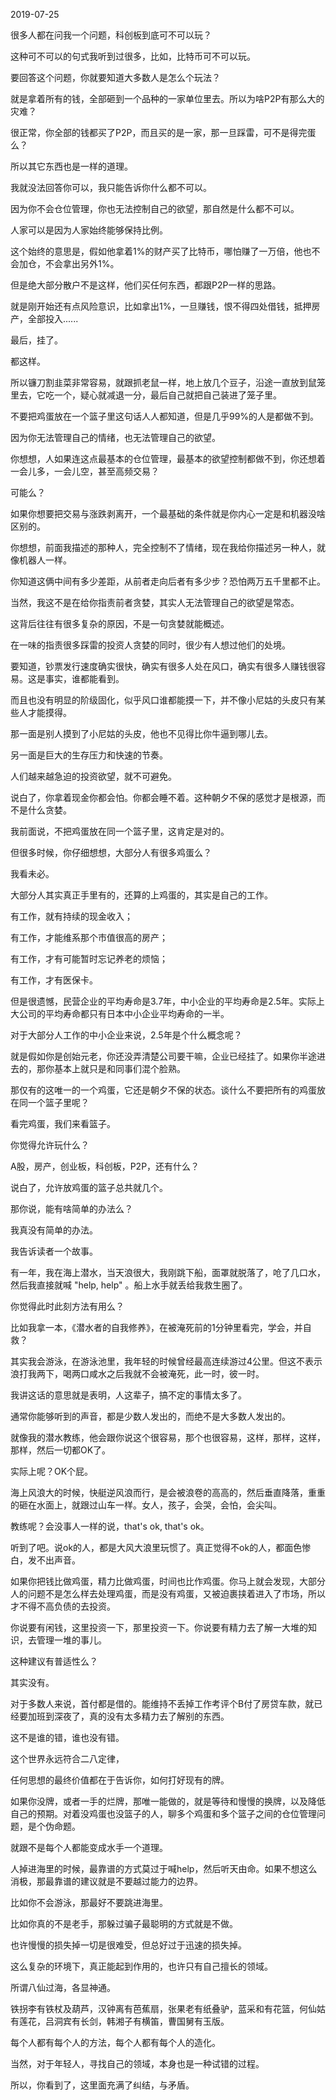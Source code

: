 2019-07-25

很多人都在问我一个问题，科创板到底可不可以玩？

这种可不可以的句式我听到过很多，比如，比特币可不可以玩。

要回答这个问题，你就要知道大多数人是怎么个玩法？

就是拿着所有的钱，全部砸到一个品种的一家单位里去。所以为啥P2P有那么大的灾难？

很正常，你全部的钱都买了P2P，而且买的是一家，那一旦踩雷，可不是得完蛋么？

所以其它东西也是一样的道理。

我就没法回答你可以，我只能告诉你什么都不可以。

因为你不会仓位管理，你也无法控制自己的欲望，那自然是什么都不可以。

人家可以是因为人家始终能够保持比例。

这个始终的意思是，假如他拿着1%的财产买了比特币，哪怕赚了一万倍，他也不会加仓，不会拿出另外1%。

但是绝大部分散户不是这样，他们买任何东西，都跟P2P一样的思路。

就是刚开始还有点风险意识，比如拿出1%，一旦赚钱，恨不得四处借钱，抵押房产，全部投入......

最后，挂了。

都这样。

所以镰刀割韭菜非常容易，就跟抓老鼠一样，地上放几个豆子，沿途一直放到鼠笼里去，它吃一个，疑心就减退一分，最后自己就把自己装进了笼子里。

不要把鸡蛋放在一个篮子里这句话人人都知道，但是几乎99%的人是都做不到。

因为你无法管理自己的情绪，也无法管理自己的欲望。

你想想，人如果连这点最基本的仓位管理，最基本的欲望控制都做不到，你还想着一会儿多，一会儿空，甚至高频交易？

可能么？

如果你想要把交易与涨跌剥离开，一个最基础的条件就是你内心一定是和机器没啥区别的。

你想想，前面我描述的那种人，完全控制不了情绪，现在我给你描述另一种人，就像机器人一样。

你知道这俩中间有多少差距，从前者走向后者有多少步？恐怕两万五千里都不止。

当然，我这不是在给你指责前者贪婪，其实人无法管理自己的欲望是常态。

这背后往往有很多复杂的原因，不是一句贪婪就能概述。

在一味的指责很多踩雷的投资人贪婪的同时，很少有人想过他们的处境。

要知道，钞票发行速度确实很快，确实有很多人处在风口，确实有很多人赚钱很容易。这是事实，谁都能看到。

而且也没有明显的阶级固化，似乎风口谁都能摸一下，并不像小尼姑的头皮只有某些人才能摸得。

那一面是别人摸到了小尼姑的头皮，他也不见得比你牛逼到哪儿去。

另一面是巨大的生存压力和快速的节奏。

人们越来越急迫的投资欲望，就不可避免。

说白了，你拿着现金你都会怕。你都会睡不着。这种朝夕不保的感觉才是根源，而不是什么贪婪。

我前面说，不把鸡蛋放在同一个篮子里，这肯定是对的。

但很多时候，你仔细想想，大部分人有很多鸡蛋么？

我看未必。

大部分人其实真正手里有的，还算的上鸡蛋的，其实是自己的工作。

有工作，就有持续的现金收入；

有工作，才能维系那个市值很高的房产；

有工作，才有可能暂时忘记养老的烦恼；

有工作，才有医保卡。

但是很遗憾，民营企业的平均寿命是3.7年，中小企业的平均寿命是2.5年。实际上大公司的平均寿命都只有日本中小企业平均寿命的一半。

对于大部分人工作的中小企业来说，2.5年是个什么概念呢？

就是假如你是创始元老，你还没弄清楚公司要干嘛，企业已经挂了。如果你半途进去的，那你基本上就只是和同事们混个脸熟。

那仅有的这唯一的一个鸡蛋，它还是朝夕不保的状态。谈什么不要把所有的鸡蛋放在同一个篮子里呢？

看完鸡蛋，我们来看篮子。

你觉得允许玩什么？

A股，房产，创业板，科创板，P2P，还有什么？

说白了，允许放鸡蛋的篮子总共就几个。

那你说，能有啥简单的办法么？

我真没有简单的办法。

我告诉读者一个故事。

有一年，我在海上潜水，当天浪很大，我刚跳下船，面罩就脱落了，呛了几口水，然后我直接就喊 "help, help" 。船上水手就丢给我救生圈了。

你觉得此时此刻方法有用么？

比如我拿一本，《潜水者的自我修养》，在被淹死前的1分钟里看完，学会，并自救？

其实我会游泳，在游泳池里，我年轻的时候曾经最高连续游过4公里。但这不表示浪打我两下，喝两口咸水之后我就不会被淹死，此一时，彼一时。

我讲这话的意思就是表明，人这辈子，搞不定的事情太多了。

通常你能够听到的声音，都是少数人发出的，而绝不是大多数人发出的。

就像我的潜水教练，他会跟你说这个很容易，那个也很容易，这样，那样，这样，那样，然后一切都OK了。

实际上呢？OK个屁。

海上风浪大的时候，快艇逆风浪而行，是会被浪卷的高高的，然后垂直降落，重重的砸在水面上，就跟过山车一样。女人，孩子，会哭，会怕，会尖叫。

教练呢？会没事人一样的说，that's ok, that's ok。

听到了吧。说ok的人，都是大风大浪里玩惯了。真正觉得不ok的人，都面色惨白，发不出声音。

如果你把钱比做鸡蛋，精力比做鸡蛋，时间也比作鸡蛋。你马上就会发现，大部分人的问题不是怎么样去处理鸡蛋，而是没有鸡蛋，又被迫裹挟着进入了市场，所以才不得不高负债的去投资。

你说要有闲钱，这里投资一下，那里投资一下。你说要有精力去了解一大堆的知识，去管理一堆的事儿。

这种建议有普适性么？

其实没有。

对于多数人来说，首付都是借的。能维持不丢掉工作考评个B付了房贷车款，就已经要加班到深夜了，真的没有太多精力去了解别的东西。

这不是谁的错，谁也没有错。

这个世界永远符合二八定律，

任何思想的最终价值都在于告诉你，如何打好现有的牌。

如果你没牌，或者一手的烂牌，那唯一能做的，就是等待和慢慢的换牌，以及降低自己的预期。对着没鸡蛋也没篮子的人，聊多个鸡蛋和多个篮子之间的仓位管理问题，是个伪命题。

就跟不是每个人都能变成水手一个道理。

人掉进海里的时候，最靠谱的方式莫过于喊help，然后听天由命。如果不想这么消极，那最靠谱的建议就是不要越过能力的边界。

比如你不会游泳，那最好不要跳进海里。

比如你真的不是老手，那躲过骗子最聪明的方式就是不做。

也许慢慢的损失掉一切是很难受，但总好过于迅速的损失掉。

这么复杂的环境下，真正能起到作用的，也许只有自己擅长的领域。

所谓八仙过海，各显神通。

铁拐李有铁杖及葫芦，汉钟离有芭蕉扇，张果老有纸叠驴，蓝采和有花篮，何仙姑有莲花，吕洞宾有长剑，韩湘子有横笛，曹国舅有玉版。

每个人都有每个人的方法，每个人都有每个人的造化。

当然，对于年轻人，寻找自己的领域，本身也是一种试错的过程。

所以，你看到了，这里面充满了纠结，与矛盾。